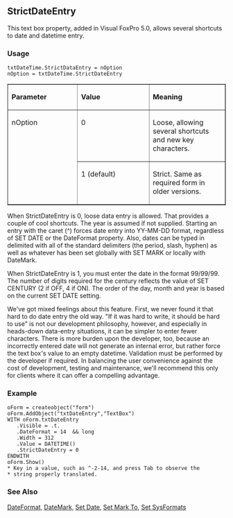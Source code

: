 ## StrictDateEntry

This text box property, added in Visual FoxPro 5.0, allows several shortcuts to date and datetime entry.

### Usage

```foxpro
txtDateTime.StrictDataEntry = nOption
nOption = txtDateTime.StrictDateEntry
```
<table border cellspacing=0 cellpadding=0 width=100%>
<tr>
  <td width=32% valign=top>
  <p><b>Parameter</b></p>
  </td>
  <td width=23% valign=top>
  <p><b>Value</b></p>
  </td>
  <td width=45% valign=top>
  <p><b>Meaning</b></p>
  </td>
 </tr>
<tr>
  <td width=32% rowspan=2 valign=top>
  <p>nOption</p>
  </td>
  <td width=23% valign=top>
  <p>0</p>
  </td>
  <td width=45% valign=top>
  <p>Loose, allowing several shortcuts and new key characters.</p>
  </td>
 </tr>
<tr>
  <td width=33% valign=top>
  <p>1 (default)</p>
  </td>
  <td width=67% valign=top>
  <p>Strict. Same as required form in older versions. </p>
  </td>
 </tr>
</table>

When StrictDateEntry is 0, loose data entry is allowed. That provides a couple of cool shortcuts. The year is assumed if not supplied. Starting an entry with the caret (^) forces date entry into YY-MM-DD format, regardless of SET DATE or the DateFormat property. Also, dates can be typed in delimited with all of the standard delimiters (the period, slash, hyphen) as well as whatever has been set globally with SET MARK or locally with DateMark. 

When StrictDateEntry is 1, you must enter the date in the format 99/99/99. The number of digits required for the century reflects the value of SET CENTURY (2 if OFF, 4 if ON). The order of the day, month and year is based on the current SET DATE setting.

We've got mixed feelings about this feature. First, we never found it that hard to do date entry the old way. "If it was hard to write, it should be hard to use" is not our development philosophy, however, and especially in heads-down data-entry situations, it can be simpler to enter fewer characters. There is more burden upon the developer, too, because an incorrectly entered date will not generate an internal error, but rather force the text box's value to an empty datetime. Validation must be performed by the developer if required. In balancing the user convenience against the cost of development, testing and maintenance, we'll recommend this only for clients where it can offer a compelling advantage.

### Example

```foxpro
oForm = createobject("form")
oForm.AddObject("txtDateEntry","TextBox")
WITH oForm.txtDateEntry
   .Visible = .t.
   .DateFormat = 14  && long
   .Width = 312
   .Value = DATETIME()
   .StrictDateEntry = 0
ENDWITH
oForm.Show()
* Key in a value, such as ^-2-14, and press Tab to observe the
* string properly translated.
```
### See Also

[DateFormat](s4g035.md), [DateMark](s4g035.md), [Set Date](s4g035.md), [Set Mark To](s4g035.md), [Set SysFormats](s4g692.md)